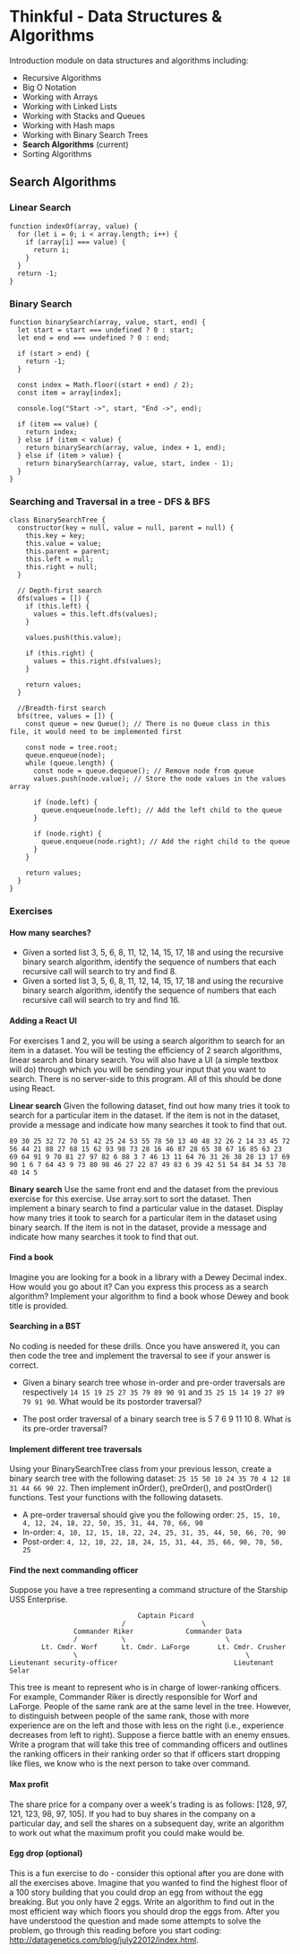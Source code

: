 # Thinkful - Data Structures & Algorithms

Introduction module on data structures and algorithms including:

- Recursive Algorithms
- Big O Notation
- Working with Arrays
- Working with Linked Lists
- Working with Stacks and Queues
- Working with Hash maps
- Working with Binary Search Trees
- **Search Algorithms** (current)
- Sorting Algorithms

## Search Algorithms

### Linear Search

```
function indexOf(array, value) {
  for (let i = 0; i < array.length; i++) {
    if (array[i] === value) {
      return i;
    }
  }
  return -1;
}
```

### Binary Search

```
function binarySearch(array, value, start, end) {
  let start = start === undefined ? 0 : start;
  let end = end === undefined ? 0 : end;

  if (start > end) {
    return -1;
  }

  const index = Math.floor((start + end) / 2);
  const item = array[index];

  console.log("Start ->", start, "End ->", end);

  if (item == value) {
    return index;
  } else if (item < value) {
    return binarySearch(array, value, index + 1, end);
  } else if (item > value) {
    return binarySearch(array, value, start, index - 1);
  }
}
```

### Searching and Traversal in a tree - DFS & BFS

```
class BinarySearchTree {
  constructor(key = null, value = null, parent = null) {
    this.key = key;
    this.value = value;
    this.parent = parent;
    this.left = null;
    this.right = null;
  }

  // Depth-first search
  dfs(values = []) {
    if (this.left) {
      values = this.left.dfs(values);
    }

    values.push(this.value);

    if (this.right) {
      values = this.right.dfs(values);
    }

    return values;
  }

  //Breadth-first search
  bfs(tree, values = []) {
    const queue = new Queue(); // There is no Queue class in this file, it would need to be implemented first

    const node = tree.root;
    queue.enqueue(node);
    while (queue.length) {
      const node = queue.dequeue(); // Remove node from queue
      values.push(node.value); // Store the node values in the values array

      if (node.left) {
        queue.enqueue(node.left); // Add the left child to the queue
      }

      if (node.right) {
        queue.enqueue(node.right); // Add the right child to the queue
      }
    }

    return values;
  }
}
```

### Exercises

#### How many searches?

- Given a sorted list 3, 5, 6, 8, 11, 12, 14, 15, 17, 18 and using the recursive binary search algorithm, identify the sequence of numbers that each recursive call will search to try and find 8.
- Given a sorted list 3, 5, 6, 8, 11, 12, 14, 15, 17, 18 and using the recursive binary search algorithm, identify the sequence of numbers that each recursive call will search to try and find 16.

#### Adding a React UI

For exercises 1 and 2, you will be using a search algorithm to search for an item in a dataset. You will be testing the efficiency of 2 search algorithms, linear search and binary search. You will also have a UI (a simple textbox will do) through which you will be sending your input that you want to search. There is no server-side to this program. All of this should be done using React.

**Linear search**
Given the following dataset, find out how many tries it took to search for a particular item in the dataset. If the item is not in the dataset, provide a message and indicate how many searches it took to find that out.

`89 30 25 32 72 70 51 42 25 24 53 55 78 50 13 40 48 32 26 2 14 33 45 72 56 44 21 88 27 68 15 62 93 98 73 28 16 46 87 28 65 38 67 16 85 63 23 69 64 91 9 70 81 27 97 82 6 88 3 7 46 13 11 64 76 31 26 38 28 13 17 69 90 1 6 7 64 43 9 73 80 98 46 27 22 87 49 83 6 39 42 51 54 84 34 53 78 40 14 5`

**Binary search**
Use the same front end and the dataset from the previous exercise for this exercise. Use array.sort to sort the dataset. Then implement a binary search to find a particular value in the dataset. Display how many tries it took to search for a particular item in the dataset using binary search. If the item is not in the dataset, provide a message and indicate how many searches it took to find that out.

#### Find a book

Imagine you are looking for a book in a library with a Dewey Decimal index. How would you go about it? Can you express this process as a search algorithm? Implement your algorithm to find a book whose Dewey and book title is provided.

#### Searching in a BST

No coding is needed for these drills. Once you have answered it, you can then code the tree and implement the traversal to see if your answer is correct.

- Given a binary search tree whose in-order and pre-order traversals are respectively `14 15 19 25 27 35 79 89 90 91` and `35 25 15 14 19 27 89 79 91 90`. What would be its postorder traversal?

- The post order traversal of a binary search tree is 5 7 6 9 11 10 8. What is its pre-order traversal?

#### Implement different tree traversals

Using your BinarySearchTree class from your previous lesson, create a binary search tree with the following dataset: `25 15 50 10 24 35 70 4 12 18 31 44 66 90 22`. Then implement inOrder(), preOrder(), and postOrder() functions. Test your functions with the following datasets.

- A pre-order traversal should give you the following order: `25, 15, 10, 4, 12, 24, 18, 22, 50, 35, 31, 44, 70, 66, 90`
- In-order: `4, 10, 12, 15, 18, 22, 24, 25, 31, 35, 44, 50, 66, 70, 90`
- Post-order: `4, 12, 10, 22, 18, 24, 15, 31, 44, 35, 66, 90, 70, 50, 25`

#### Find the next commanding officer

Suppose you have a tree representing a command structure of the Starship USS Enterprise.

```
                                Captain Picard
                            /                   \
                Commander Riker             Commander Data
                /           \                         \
        Lt. Cmdr. Worf      Lt. Cmdr. LaForge       Lt. Cmdr. Crusher
                \                                          \
Lieutenant security-officer                             Lieutenant Selar
```

This tree is meant to represent who is in charge of lower-ranking officers. For example, Commander Riker is directly responsible for Worf and LaForge. People of the same rank are at the same level in the tree. However, to distinguish between people of the same rank, those with more experience are on the left and those with less on the right (i.e., experience decreases from left to right). Suppose a fierce battle with an enemy ensues. Write a program that will take this tree of commanding officers and outlines the ranking officers in their ranking order so that if officers start dropping like flies, we know who is the next person to take over command.

#### Max profit

The share price for a company over a week's trading is as follows: [128, 97, 121, 123, 98, 97, 105]. If you had to buy shares in the company on a particular day, and sell the shares on a subsequent day, write an algorithm to work out what the maximum profit you could make would be.

#### Egg drop (optional)

This is a fun exercise to do - consider this optional after you are done with all the exercises above. Imagine that you wanted to find the highest floor of a 100 story building that you could drop an egg from without the egg breaking. But you only have 2 eggs. Write an algorithm to find out in the most efficient way which floors you should drop the eggs from. After you have understood the question and made some attempts to solve the problem, go through this reading before you start coding: http://datagenetics.com/blog/july22012/index.html.
